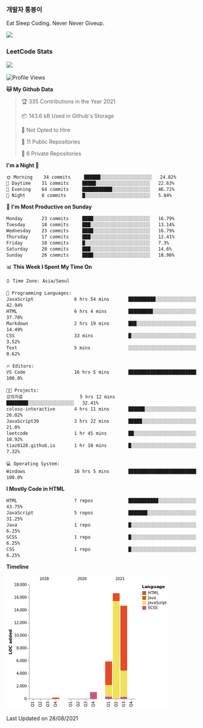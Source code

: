 ### 개발자 통붕이
Eat Sleep Coding.
Never Never Giveup.

<img src="https://github-readme-stats.vercel.app/api/top-langs/?username=tiaz0128&layout=compact" />

### LeetCode Stats
<a href="https://leetcode.com/tiaz0128/">
  <img src="https://leetcode-stats-six.vercel.app/api?username=tiaz0128&theme=dark"/>
</a>

<!--START_SECTION:waka-->
![Profile Views](http://img.shields.io/badge/Profile%20Views-11-blue)

**🐱 My Github Data** 

> 🏆 335 Contributions in the Year 2021
 > 
> 📦 143.6 kB Used in Github's Storage 
 > 
> 🚫 Not Opted to Hire
 > 
> 📜 11 Public Repositories 
 > 
> 🔑 6 Private Repositories  
 > 
**I'm a Night 🦉** 

```text
🌞 Morning    34 commits     ██████░░░░░░░░░░░░░░░░░░░   24.82% 
🌆 Daytime    31 commits     █████░░░░░░░░░░░░░░░░░░░░   22.63% 
🌃 Evening    64 commits     ███████████░░░░░░░░░░░░░░   46.72% 
🌙 Night      8 commits      █░░░░░░░░░░░░░░░░░░░░░░░░   5.84%

```
📅 **I'm Most Productive on Sunday** 

```text
Monday       23 commits     ████░░░░░░░░░░░░░░░░░░░░░   16.79% 
Tuesday      18 commits     ███░░░░░░░░░░░░░░░░░░░░░░   13.14% 
Wednesday    23 commits     ████░░░░░░░░░░░░░░░░░░░░░   16.79% 
Thursday     17 commits     ███░░░░░░░░░░░░░░░░░░░░░░   12.41% 
Friday       10 commits     █░░░░░░░░░░░░░░░░░░░░░░░░   7.3% 
Saturday     20 commits     ███░░░░░░░░░░░░░░░░░░░░░░   14.6% 
Sunday       26 commits     ████░░░░░░░░░░░░░░░░░░░░░   18.98%

```


📊 **This Week I Spent My Time On** 

```text
⌚︎ Time Zone: Asia/Seoul

💬 Programming Languages: 
JavaScript               6 hrs 54 mins       ██████████░░░░░░░░░░░░░░░   42.94% 
HTML                     6 hrs 4 mins        █████████░░░░░░░░░░░░░░░░   37.78% 
Markdown                 2 hrs 19 mins       ███░░░░░░░░░░░░░░░░░░░░░░   14.49% 
CSS                      33 mins             █░░░░░░░░░░░░░░░░░░░░░░░░   3.52% 
Text                     5 mins              ░░░░░░░░░░░░░░░░░░░░░░░░░   0.62%

🔥 Editors: 
VS Code                  16 hrs 5 mins       █████████████████████████   100.0%

🐱‍💻 Projects: 
강의자료                     5 hrs 12 mins       ████████░░░░░░░░░░░░░░░░░   32.41% 
coloso-interactive       4 hrs 11 mins       ██████░░░░░░░░░░░░░░░░░░░   26.02% 
JavaScript30             3 hrs 22 mins       █████░░░░░░░░░░░░░░░░░░░░   21.0% 
leetcode                 1 hr 45 mins        ██░░░░░░░░░░░░░░░░░░░░░░░   10.92% 
tiaz0128.github.io       1 hr 10 mins        █░░░░░░░░░░░░░░░░░░░░░░░░   7.32%

💻 Operating System: 
Windows                  16 hrs 5 mins       █████████████████████████   100.0%

```

**I Mostly Code in HTML** 

```text
HTML                     7 repos             ███████████░░░░░░░░░░░░░░   43.75% 
JavaScript               5 repos             ███████░░░░░░░░░░░░░░░░░░   31.25% 
Java                     1 repo              █░░░░░░░░░░░░░░░░░░░░░░░░   6.25% 
SCSS                     1 repo              █░░░░░░░░░░░░░░░░░░░░░░░░   6.25% 
CSS                      1 repo              █░░░░░░░░░░░░░░░░░░░░░░░░   6.25%

```


**Timeline**

![Chart not found](https://raw.githubusercontent.com/tiaz0128/tiaz0128/master/charts/bar_graph.png) 


 Last Updated on 28/08/2021
<!--END_SECTION:waka-->
  
